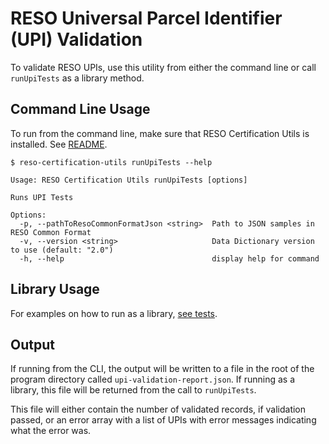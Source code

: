 # RESO Universal Parcel Identifier (UPI) Validation
To validate RESO UPIs, use this utility from either the command line or call `runUpiTests` as a library method.


## Command Line Usage
To run from the command line, make sure that RESO Certification Utils is installed. See [README](/README.md).

```
$ reso-certification-utils runUpiTests --help

Usage: RESO Certification Utils runUpiTests [options]

Runs UPI Tests

Options:
  -p, --pathToResoCommonFormatJson <string>  Path to JSON samples in RESO Common Format
  -v, --version <string>                     Data Dictionary version to use (default: "2.0")
  -h, --help                                 display help for command

```

## Library Usage
For examples on how to run as a library, [see tests](/test/upi.js). 

## Output
If running from the CLI, the output will be written to a file in the root of the program directory called `upi-validation-report.json`. If running as a library, this file will be returned from the call to `runUpiTests`.

This file will either contain the number of validated records, if validation passed, or an error array with a list of UPIs with error messages indicating what the error was. 